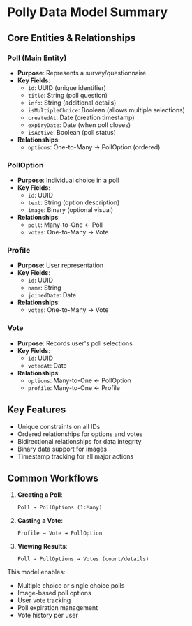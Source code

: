 # Polly Data Model Summary

## Core Entities & Relationships

### Poll (Main Entity)
- **Purpose**: Represents a survey/questionnaire
- **Key Fields**:
  - `id`: UUID (unique identifier)
  - `title`: String (poll question)
  - `info`: String (additional details)
  - `isMultipleChoice`: Boolean (allows multiple selections)
  - `createdAt`: Date (creation timestamp)
  - `expiryDate`: Date (when poll closes)
  - `isActive`: Boolean (poll status)
- **Relationships**:
  - `options`: One-to-Many → PollOption (ordered)

### PollOption
- **Purpose**: Individual choice in a poll
- **Key Fields**:
  - `id`: UUID
  - `text`: String (option description)
  - `image`: Binary (optional visual)
- **Relationships**:
  - `poll`: Many-to-One ← Poll
  - `votes`: One-to-Many → Vote

### Profile
- **Purpose**: User representation
- **Key Fields**:
  - `id`: UUID
  - `name`: String
  - `joinedDate`: Date
- **Relationships**:
  - `votes`: One-to-Many → Vote

### Vote
- **Purpose**: Records user's poll selections
- **Key Fields**:
  - `id`: UUID
  - `votedAt`: Date
- **Relationships**:
  - `options`: Many-to-One ← PollOption
  - `profile`: Many-to-One ← Profile

## Key Features
- Unique constraints on all IDs
- Ordered relationships for options and votes
- Bidirectional relationships for data integrity
- Binary data support for images
- Timestamp tracking for all major actions

## Common Workflows

1. **Creating a Poll**:
   ```
   Poll → PollOptions (1:Many)
   ```

2. **Casting a Vote**:
   ```
   Profile → Vote → PollOption
   ```

3. **Viewing Results**:
   ```
   Poll → PollOptions → Votes (count/details)
   ```

This model enables:
- Multiple choice or single choice polls
- Image-based poll options
- User vote tracking
- Poll expiration management
- Vote history per user
